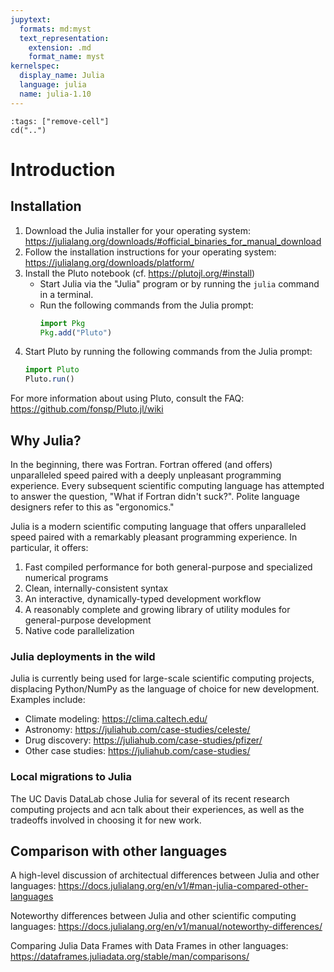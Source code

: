 ```yaml
---
jupytext:
  formats: md:myst
  text_representation:
    extension: .md
    format_name: myst
kernelspec:
  display_name: Julia
  language: julia
  name: julia-1.10
---
```


<!-- Run at top level of repo. -->
```{code-cell}
:tags: ["remove-cell"]
cd("..")
```

Introduction
============

Installation
------------

1. Download the Julia installer for your operating system: https://julialang.org/downloads/#official_binaries_for_manual_download
2. Follow the installation instructions for your operating system: https://julialang.org/downloads/platform/
3. Install the Pluto notebook (cf. https://plutojl.org/#install)
   - Start Julia via the "Julia" program or by running the `julia` command in a terminal.
   - Run the following commands from the Julia prompt:
     ```julia
     import Pkg
     Pkg.add("Pluto")
     ```
4. Start Pluto by running the following commands from the Julia prompt:
   ```julia
   import Pluto
   Pluto.run()
   ```

For more information about using Pluto, consult the FAQ: https://github.com/fonsp/Pluto.jl/wiki


Why Julia?
----------

In the beginning, there was Fortran. Fortran offered (and offers) unparalleled speed paired with a deeply unpleasant programming experience. Every subsequent scientific computing language has attempted to answer the question, "What if Fortran didn't suck?". Polite language designers refer to this as "ergonomics."

Julia is a modern scientific computing language that offers unparalleled speed paired with a remarkably pleasant programming experience. In particular, it offers:

1. Fast compiled performance for both general-purpose and specialized numerical programs
2. Clean, internally-consistent syntax
3. An interactive, dynamically-typed development workflow
4. A reasonably complete and growing library of utility modules for general-purpose development
5. Native code parallelization

### Julia deployments in the wild

Julia is currently being used for large-scale scientific computing projects, displacing Python/NumPy as the language of choice for new development. Examples include:

- Climate modeling: https://clima.caltech.edu/
- Astronomy: https://juliahub.com/case-studies/celeste/
- Drug discovery: https://juliahub.com/case-studies/pfizer/
- Other case studies: https://juliahub.com/case-studies/

### Local migrations to Julia

The UC Davis DataLab chose Julia for several of its recent research computing projects and acn talk about their experiences, as well as the tradeoffs involved in choosing it for new work.


Comparison with other languages
-------------------------------

A high-level discussion of architectual differences between Julia and other languages:
https://docs.julialang.org/en/v1/#man-julia-compared-other-languages

Noteworthy differences between Julia and other scientific computing languages:
https://docs.julialang.org/en/v1/manual/noteworthy-differences/

Comparing Julia Data Frames with Data Frames in other languages:
https://dataframes.juliadata.org/stable/man/comparisons/
